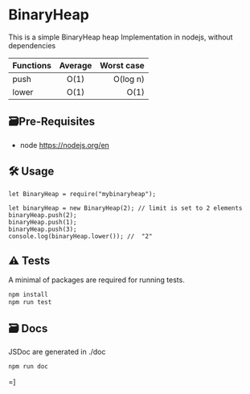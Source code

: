 # BinaryHeap

This is a simple BinaryHeap heap Implementation in nodejs, without dependencies

| Functions | Average | Worst case |
| --------- | :-----: | ---------: |
| push      |  O(1)   |   O(log n) |
| lower     |  O(1)   |       O(1) |

## 🗃️Pre-Requisites

* node https://nodejs.org/en

## 🛠️ Usage

```
let BinaryHeap = require("mybinaryheap");

let binaryHeap = new BinaryHeap(2); // limit is set to 2 elements
binaryHeap.push(2);
binaryHeap.push(1);
binaryHeap.push(3);
console.log(binaryHeap.lower()); //  "2"
```

## ⚠️ Tests

A minimal of packages are required for running tests.

```bash
npm install
npm run test
```

## 🗃️ Docs

JSDoc are generated in ./doc

```bash
npm run doc
```

=]
